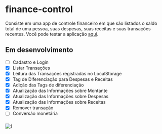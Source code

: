 # finance-control
Consiste em uma app de controle financeiro em que são listados o saldo total de uma pessoa, suas despesas, suas receitas e suas transações recentes.
Você pode testar a aplicação [aqui](https://aguinelequeiroz.github.io/finance-control/).

## Em desenvolvimento
- [ ] Cadastro e Login
- [x] Listar Transações
- [x] Leitura das Transações registradas no LocalStorage
- [x] Tag de Diferenciação para Despesas e Receitas
- [x] Adição das Tags de diferenciação
- [x] Atualização das Informações sobre Montante
- [x] Atualização das Informações sobre Despesas
- [x] Atualização das Informações sobre Receitas
- [x] Remover transação
- [ ] Conversão monetária<br>
###
![1](https://user-images.githubusercontent.com/66737248/215181865-e9364e04-d919-4091-958c-ffff3a6b4003.png)

